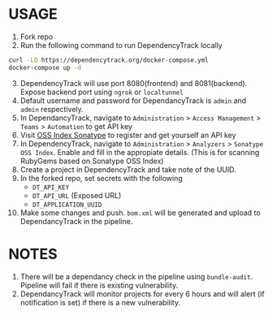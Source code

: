 # USAGE

1. Fork repo
2. Run the following command to run DependencyTrack locally
```bash
curl -LO https://dependencytrack.org/docker-compose.yml
docker-compose up -d
```
3. DependencyTrack will use port 8080(frontend) and 8081(backend). Expose backend port using `ngrok` or `localtunnel`
4. Default username and password for DependancyTrack is `admin` and `admin` respectively.
5. In DependancyTrack, navigate to `Administration` > `Access Management` > `Teams` > `Automation` to get API key
6. Visit [OSS Index Sonatype](https://ossindex.sonatype.org/) to register and get yourself an API key
7. In DependencyTrack, navigate to `Administration` > `Analyzers` > `Sonatype OSS Index`. Enable and fill in the appropiate details. (This is for scanning RubyGems based on Sonatype OSS Index)
8. Create a project in DependencyTrack and take note of the UUID.
9. In the forked repo, set secrets with the following
    - `DT_API_KEY`
    - `DT_API_URL` (Exposed URL)
    - `DT_APPLICATION_UUID`
10. Make some changes and push. `bom.xml` will be generated and upload to DependancyTrack in the pipeline.

# NOTES
1. There will be a dependancy check in the pipeline using `bundle-audit`. Pipeline will fail if there is existing vulnerability.
2. DependancyTrack will monitor projects for every 6 hours and will alert (if notification is set) if there is a new vulnerability.